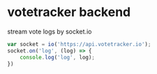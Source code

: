 # votetracker backend
stream vote logs by socket.io 

``` js
var socket = io('https://api.votetracker.io');
socket.on('log', (log) => {
    console.log('log', log);
})
```